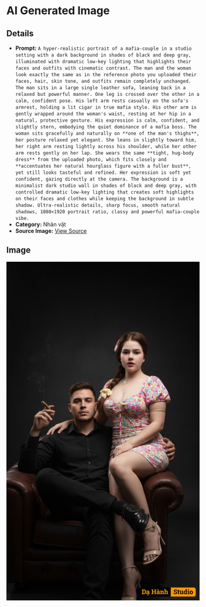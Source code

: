 # AI Generated Image

## Details
- **Prompt:** `A hyper-realistic portrait
 of a mafia-couple in a studio setting with a dark background in shades of black and deep gray, illuminated with dramatic low-key lighting that highlights their faces and outfits with cinematic contrast.
 The man and the woman look exactly the same as in the reference photo you uploaded their faces, hair, skin tone, and outfits remain completely unchanged.
 The man sits in a large single leather sofa, leaning back in a relaxed but powerful manner.
 One leg is crossed over the other in a calm, confident pose.
 His left arm rests casually on the sofa's armrest, holding a lit cigar in true mafia style.
 His other arm is gently wrapped around the woman's waist, resting at her hip in a natural, protective gesture.
 His expression is calm, confident, and slightly stern, embodying the quiet dominance of a mafia boss.
 The woman sits gracefully and naturally on **one of the man's thighs**, her posture relaxed yet elegant.
 She leans in slightly toward him, her right arm resting lightly across his shoulder, while her other arm rests gently on her lap.
 She wears the same **tight, hug-body dress** from the uploaded photo, which fits closely and **accentuates her natural hourglass figure with a fuller bust**, yet still looks tasteful and refined.
 Her expression is soft yet confident, gazing directly at the camera.
 The background is a minimalist dark studio wall in shades of black and deep gray, with controlled dramatic low-key lighting that creates soft highlights on their faces and clothes while keeping the background in subtle shadow.
 Ultra-realistic details, sharp focus, smooth natural shadows, 1080×1920 portrait ratio, classy and powerful mafia-couple vibe.`
- **Category:** Nhân vật
- **Source Image:** [View Source](https://raw.githubusercontent.com/lenzcomvth/ImageLibrary/main/Female.png)

## Image
![AI Generated Image](./image-2025-10-03T03-13-01-854Z.png)